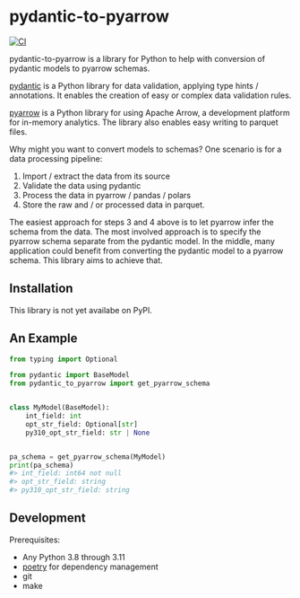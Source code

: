 # pydantic-to-pyarrow

[![CI](https://github.com/simw/pydantic-to-pyarrow/actions/workflows/test.yml/badge.svg?event=push)](https://github.com/simw/pydantic-to-pyarrow/actions/workflows/test.yml)

pydantic-to-pyarrow is a library for Python to help with conversion
of pydantic models to pyarrow schemas.

[pydantic](https://github.com/pydantic/pydantic) is a Python library
for data validation, applying type hints / annotations. It enables
the creation of easy or complex data validation rules.

[pyarrow](https://arrow.apache.org/docs/python/index.html) is a Python library
for using Apache Arrow, a development platform for in-memory analytics. The library
also enables easy writing to parquet files.

Why might you want to convert models to schemas? One scenario is for a data
processing pipeline:

1. Import / extract the data from its source
2. Validate the data using pydantic
3. Process the data in pyarrow / pandas / polars
4. Store the raw and / or processed data in parquet.

The easiest approach for steps 3 and 4 above is to let pyarrow infer
the schema from the data. The most involved approach is to
specify the pyarrow schema separate from the pydantic model. In the middle, many
application could benefit from converting the pydantic model to a
pyarrow schema. This library aims to achieve that.

## Installation

This library is not yet availabe on PyPI.

## An Example

```py
from typing import Optional

from pydantic import BaseModel
from pydantic_to_pyarrow import get_pyarrow_schema


class MyModel(BaseModel):
    int_field: int
    opt_str_field: Optional[str]
    py310_opt_str_field: str | None


pa_schema = get_pyarrow_schema(MyModel)
print(pa_schema)
#> int_field: int64 not null
#> opt_str_field: string
#> py310_opt_str_field: string
```

## Development

Prerequisites:

- Any Python 3.8 through 3.11
- [poetry](https://github.com/python-poetry/poetry) for dependency management
- git
- make
